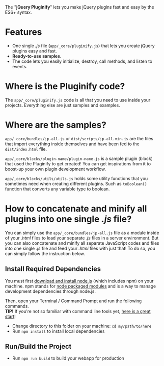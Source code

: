 The "**jQuery Pluginify**" lets you make jQuery plugins fast and easy by the ES6+ syntax.




# Features

- One single *.js* file (`app/_core/pluginify.js`) that lets you create jQuery plugins easy and fast.
- **Ready-to-use samples**.
- The code lets you easily initialize, destroy, call methods, and listen to events.




# Where is the Pluginify code?

The `app/_core/pluginify.js` code is all that you need to use inside your projects. Everything else are just samples and examples.




# Where are the samples?

`app/_core/bundles/jp-all.js` or `dist/scripts/jp-all.min.js` are the files that import everything inside themselves and have been fed to the `dist/index.html` file.

`app/_core/blocks/plugin-name/plugin-name.js` is a sample plugin (block) that used the Pluginify to get created! You can get inspirations from it to boost-up your own plugin development workflow.

`app/_core/blocks/utils/utils.js` holds some utility functions that you sometimes need when creating different plugins. Such as `toBoolean()` function that converts any variable type to boolean.




# How to concatenate and minify all plugins into one single *.js* file?

You can simply use the `app/_core/bundles/jp-all.js` file as a module inside of your *.html* files to load your separate *.js* files in a server environment. But you can also concatenate and minify all separate JavaScript codes and files into one single *.js* file and feed your *.html* files with just that! To do so, you can simply follow the instruction below.


## Install Required Dependencies

You must first [download and install node.js](https://nodejs.org/download/) (which includes npm) on your machine. npm stands for [node packaged modules](https://www.npmjs.com/) and is a way to manage development dependencies through node.js.

Then, open your Terminal / Command Prompt and run the following commands.  
**TIP!** If you're not so familiar with command line tools yet, [here is a great start](http://webdesign.tutsplus.com/series/the-command-line-for-web-design--cms-777)!


- Change directory to this folder on your machine: `cd my/path/to/here`
- Run `npm install` to install local dependencies


## Run/Build the Project

- Run `npm run build` to build your webapp for production
